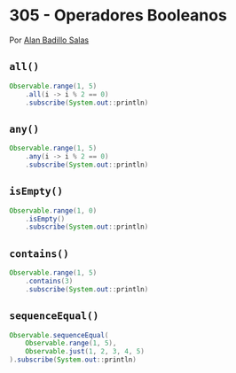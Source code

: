 # 305 - Operadores Booleanos

Por [Alan Badillo Salas](https://www.nomadacode.com)

## `all()`

```java
Observable.range(1, 5)
    .all(i -> i % 2 == 0)
    .subscribe(System.out::println)
```

## `any()`

```java
Observable.range(1, 5)
    .any(i -> i % 2 == 0)
    .subscribe(System.out::println)
```

## `isEmpty()`

```java
Observable.range(1, 0)
    .isEmpty()
    .subscribe(System.out::println)
```

## `contains()`

```java
Observable.range(1, 5)
    .contains(3)
    .subscribe(System.out::println)
```

## `sequenceEqual()`

```java
Observable.sequenceEqual(
    Observable.range(1, 5),
    Observable.just(1, 2, 3, 4, 5)
).subscribe(System.out::println)
```
